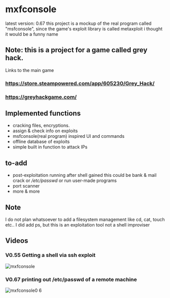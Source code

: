 # mxfconsole
latest version: 0.67
this project is a mockup of the real program called "msfconsole", since the game's exploit library is called metaxploit i thought it would be a funny name
## Note: this is a project for a game called grey hack.
Links to the main game
### https://store.steampowered.com/app/605230/Grey_Hack/
### https://greyhackgame.com/

## Implemented functions
- cracking files, encryptions.
- assign & check info on exploits
- msfconsole(real program) inspired UI and commands
- offline database of exploits
- simple built in function to attack IPs
## to-add
- post-exploitation running after shell gained
  this could be bank & mail crack or */etc/passwd* or run user-made programs
- port scanner
- more & more

## Note
I do not plan whatsoever to add a filesystem management like cd, cat, touch etc..
I did add ps, but this is an exploitation tool not a shell improviser

## Videos
### V0.55 Getting a shell via ssh exploit
![mxfconsole](https://github.com/user-attachments/assets/5ab2fec6-94f3-4d1b-a003-81a56380102f)
### V0.67 printing out /etc/passwd of a remote machine
![mxfconsole0 6](https://github.com/user-attachments/assets/29e0e6f4-8e08-44c8-8bfe-8132dc7dfae7)
